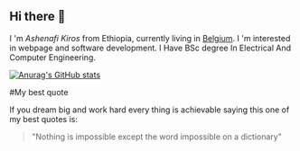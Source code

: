 ## Hi there 👋

I 'm *Ashenafi Kiros* from Ethiopia, currently living in [Belgium](www.visitbelgium.com). I 'm interested in webpage and software development. I Have BSc degree In Electrical And Computer Engineering.

[![Anurag's GitHub stats](https://github-readme-stats.vercel.app/api?username=Ashenafi21KG)](https://github.com/anuraghazra/github-readme-stats)

#My best quote

If you dream big and work hard every thing is achievable saying this one of my best quotes is:
>"Nothing is impossible except the word impossible on a dictionary"
